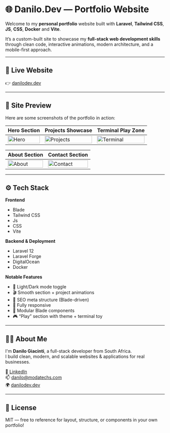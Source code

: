 # 🌐 Danilo.Dev — Portfolio Website

Welcome to my **personal portfolio** website built with **Laravel**, **Tailwind CSS**, **JS**, **CSS**, **Docker** and **Vite**.

It’s a custom-built site to showcase my **full-stack web development skills** through clean code, interactive animations, modern architecture, and a mobile-first approach.

---

## 🔗 Live Website

👉 [danilodev.dev](https://danilodev.dev)

---

## 📸 Site Preview

Here are some screenshots of the portfolio in action:

| Hero Section | Projects Showcase | Terminal Play Zone |
|--------------|-------------------|---------------------|
| <img width="100%" alt="Hero" src="https://github.com/user-attachments/assets/c7bdf71d-f63c-497b-9127-7156068ea819" /> | <img width="100%" alt="Projects" src="https://github.com/user-attachments/assets/71269280-539f-4a19-b104-d8b2bfb46e40" /> | <img width="100%" alt="Terminal" src="https://github.com/user-attachments/assets/280fb685-d690-4a09-b64e-79771c2d6ae7" /> |

| About Section | Contact Section |
|---------------|------------------|
| <img width="100%" alt="About" src="https://github.com/user-attachments/assets/a2fba312-3b93-4db4-a6da-51546557d9ce" /> | <img width="100%" alt="Contact" src="https://github.com/user-attachments/assets/831fa421-f5d6-4e6b-bc17-a9fe345e23c0" /> |

---

## ⚙️ Tech Stack

**Frontend**  
- Blade  
- Tailwind CSS  
- Js
- CSS  
- Vite

**Backend & Deployment**  
- Laravel 12  
- Laravel Forge  
- DigitalOcean  
- Docker

**Notable Features**  
- 🔁 Light/Dark mode toggle  
- 🎬 Smooth section + project animations  
- 🧠 SEO meta structure (Blade-driven)  
- 📱 Fully responsive  
- 🔁 Modular Blade components  
- 🎮 “Play” section with theme + terminal toy

---

## 🙋‍♂️ About Me

I'm **Danilo Giacinti**, a full-stack developer from South Africa.  
I build clean, modern, and scalable websites & applications for real businesses.

💼 [LinkedIn](https://www.linkedin.com/in/danilo-giacinti-30a221345/)  
📫 [danilo@modatechs.com](mailto:danilo@modatechs.com)  
🌍 [danilodev.dev](https://danilodev.dev)

---

## 📄 License

MIT — free to reference for layout, structure, or components in your own portfolio!
